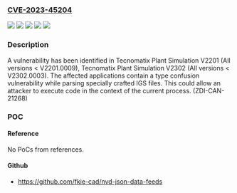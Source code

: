 ### [CVE-2023-45204](https://cve.mitre.org/cgi-bin/cvename.cgi?name=CVE-2023-45204)
![](https://img.shields.io/static/v1?label=Product&message=Tecnomatix%20Plant%20Simulation%20V2201&color=blue)
![](https://img.shields.io/static/v1?label=Product&message=Tecnomatix%20Plant%20Simulation%20V2302&color=blue)
![](https://img.shields.io/static/v1?label=Version&message=All%20versions%20%3C%20V2201.0009%20&color=brightgreen)
![](https://img.shields.io/static/v1?label=Version&message=All%20versions%20%3C%20V2302.0003%20&color=brightgreen)
![](https://img.shields.io/static/v1?label=Vulnerability&message=CWE-704%3A%20Incorrect%20Type%20Conversion%20or%20Cast&color=brightgreen)

### Description

A vulnerability has been identified in Tecnomatix Plant Simulation V2201 (All versions < V2201.0009), Tecnomatix Plant Simulation V2302 (All versions < V2302.0003). The affected applications contain a type confusion vulnerability while parsing specially crafted IGS files. This could allow an attacker to execute code in the context of the current process.  (ZDI-CAN-21268)

### POC

#### Reference
No PoCs from references.

#### Github
- https://github.com/fkie-cad/nvd-json-data-feeds

